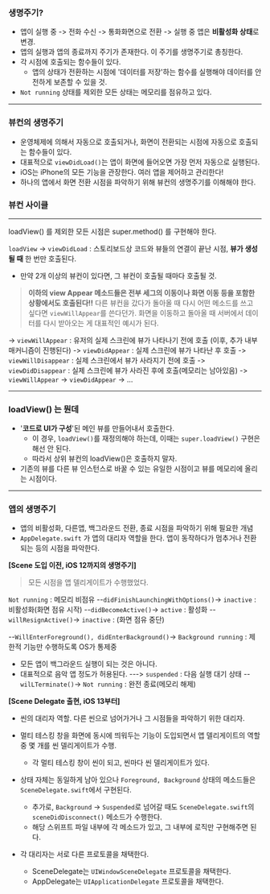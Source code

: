 ### 생명주기?
- 앱이 실행 중 -> 전화 수신 -> 통화화면으로 전환 -> 실행 중 앱은 **비활성화 상태**로 변경.
- 앱의 실행과 앱의 종료까지 주기가 존재한다. 이 주기를 생명주기로 총칭한다.
- 각 시점에 호출되는 함수들이 있다.
    + 앱의 상태가 전환하는 시점에 '데이터를 저장'하는 함수를 실행해야 데이터를 안전하게 보존할 수 있을 것.
- `Not running` 상태를 제외한 모든 상태는 메모리를 점유하고 있다.

---
### 뷰컨의 생명주기

- 운영체제에 의해서 자동으로 호출되거나, 화면이 전환되는 시점에 자동으로 호출되는 함수들이 있다.
- 대표적으로 `viewDidLoad()`는 앱이 화면에 들어오면 가장 먼저 자동으로 실행된다.
- iOS는 iPhone의 모든 기능을 관장한다. 여러 앱을 제어하고 관리한다!
- 하나의 앱에서 화면 전환 시점을 파악하기 위해 뷰컨의 생명주기를 이해해야 한다.

### 뷰컨 사이클
---
loadView() 를 제외한 모든 시점은 super.method() 를 구현해야 한다.

`loadView`
-> `viewDidLoad` : 스토리보드상 코드와 뷰들의 연결이 끝난 시점, **뷰가 생성될 때** 한 번만 호출된다.
- 만약 2개 이상의 뷰컨이 있다면, 그 뷰컨이 호출될 때마다 호출될 것.

> **이하의 view Appear 메소드들은 전부 세그의 이동이나 화면 이동 등을 포함한 상황에서도 호출된다!!**
> 다른 뷰컨을 갔다가 돌아올 때 다시 어떤 메소드를 쓰고 싶다면 `viewWillAppear`를 쓴다던가.
> 화면을 이동하고 돌아올 때 서버에서 데이터를 다시 받아오는 게 대표적인 예시가 된다.

-> `viewWillAppear` : 유저의 실제 스크린에 뷰가 나타나기 전에 호출 (이후, 추가 내부 매커니즘이 진행된다)
-> `viewDidAppear` : 실제 스크린에 뷰가 나타난 후 호출
-> `viewWillDisappear` : 실제 스크린에서 뷰가 사라지기 전에 호출
-> `viewDidDisappear` : 실제 스크린에 뷰가 사라진 후에 호출(메모리는 남아있음)
-> `viewWillAppear`
-> `viewDidAppear`
-> ...

---
### loadView() 는 뭔데
- '**코드로 UI가 구성**'된 메인 뷰를 만들어내서 호출한다.
    + 이 경우, `loadView()`를 재정의해야 하는데, 이때는 `super.loadView()` 구현은 해선 안 된다.
    + 따라서 상위 뷰컨의 loadView()은 호출하지 말자.
- 기존의 뷰를 다른 뷰 인스턴스로 바꿀 수 있는 유일한 시점이고 뷰를 메모리에 올리는 시점이다.

---
### 앱의 생명주기
- 앱의 비활성화, 다른앱, 백그라운드 전환, 종료 시점을 파악하기 위해 필요한 개념
- `AppDelegate.swift` 가 앱의 대리자 역할을 한다. 앱이 동작하다가 멈추거나 전환되는 등의 시점을 파악한다.


**[Scene 도입 이전, iOS 12까지의 생명주기]**
> 모든 시점을 앱 델리게이트가 수행했었다.

`Not running` : 메모리 비점유
 --`didFinishLaunchingWithOptions()`-> `inactive` : 비활성화(화면 점유 시작)
 --`didBecomeActive()`-> `active` : 활성화
 --`willResignActive()`-> `inactive` : (화면 점유 중단)

 --`WillEnterForeground(), didEnterBackground()`-> `Background running` : 제한적 기능만 수행하도록 OS가 통제중
 - 모든 앱이 백그라운드 실행이 되는 것은 아니다.
 - 대표적으로 음악 앱 정도가 허용된다.
 ---> `suspended` : 다음 실행 대기 상태
 --`wilLTerminate()`-> `Not running` : 완전 종료(메모리 해제)

**[Scene Delegate 출현, iOS 13부터]**
- 씬의 대리자 역할. 다른 씬으로 넘어가거나 그 시점들을 파악하기 위한 대리자.
- 멀티 테스킹 창을 화면에 동시에 띄워두는 기능이 도입되면서 앱 델리게이트의 역할 중 몇 개를 씬 델리게이트가 수행.
    + 각 멀티 테스킹 창이 씬이 되고, 씬마다 씬 델리게이트가 있다.
- 상태 자체는 동일하게 남아 있으나 `Foreground, Background` 상태의 메소드들은 `SceneDelegate.swift`에서 구현된다.
    + 추가로, `Background` -> `Suspended`로 넘어갈 때도 `SceneDelegate.swift`의 `sceneDidDisconnect()` 메소드가 수행한다.
    + 해당 스위프트 파일 내부에 각 메소드가 있고, 그 내부에 로직만 구현해주면 된다.

- 각 대리자는 서로 다른 프로토콜을 채택한다.
    + SceneDelegate는 `UIWindowSceneDelegate` 프로토콜을 채택한다.
    + AppDelegate는 `UIApplicationDelegate` 프로토콜을 채택한다.
